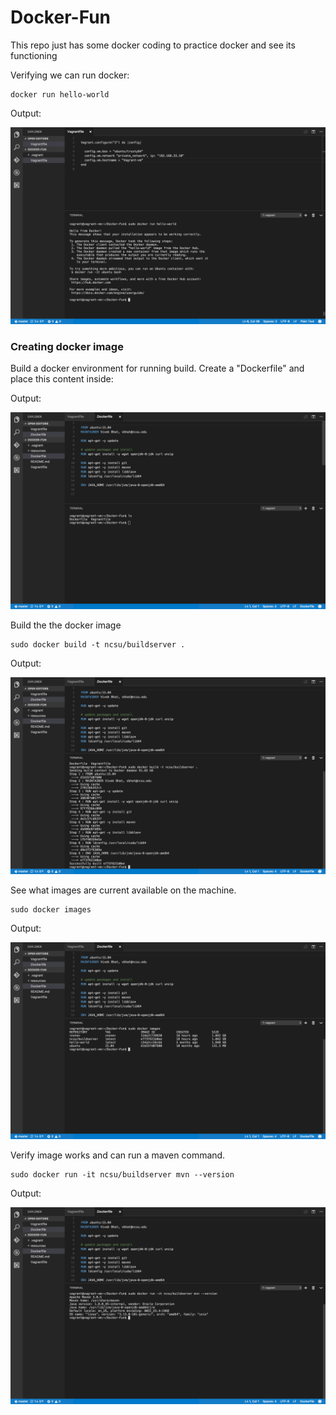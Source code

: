# Docker-Fun
This repo just has some docker coding to practice docker and see its functioning

Verifying we can run docker:
```
docker run hello-world
```
Output: 

![helloworld](https://github.com/VivekBhat/Docker-Fun/blob/master/resources/hello%20world.png)

### Creating docker image

Build a docker environment for running build.  Create a "Dockerfile" and place this content inside:

Output: 

![dockerfile](https://github.com/VivekBhat/Docker-Fun/blob/master/resources/dockerfile.png)


Build the the docker image

    sudo docker build -t ncsu/buildserver .
  
 Output: 

![dockerbuild](https://github.com/VivekBhat/Docker-Fun/blob/master/resources/dockerbuild.png)

 
See what images are current available on the machine.

    sudo docker images

 Output: 

![dockerbuild](https://github.com/VivekBhat/Docker-Fun/blob/master/resources/dockerimages.png)


Verify image works and can run a maven command.

    sudo docker run -it ncsu/buildserver mvn --version

 Output: 

![dockerbuild](https://github.com/VivekBhat/Docker-Fun/blob/master/resources/dockermvnversion.png)
